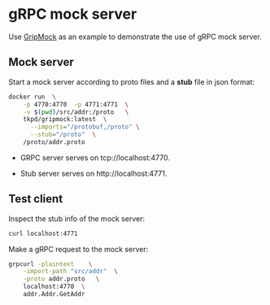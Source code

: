 # gRPC mock server

Use [GripMock](https://github.com/tokopedia/gripmock) as an example to demonstrate the use of gRPC mock server.


## Mock server

Start a mock server according to proto files and a **stub** file in json format:

```bash
docker run  \
    -p 4770:4770  -p 4771:4771  \
    -v $(pwd)/src/addr:/proto   \
    tkpd/gripmock:latest  \
      --imports="/protobuf,/proto" \
      --stub="/proto"  \
    /proto/addr.proto
```

- GRPC server serves on tcp://localhost:4770.

- Stub server serves on http://localhost:4771.


## Test client

Inspect the stub info of the mock server:

```bash
curl localhost:4771
```

Make a gRPC request to the mock server:

```bash
grpcurl -plaintext    \
    -import-path "src/addr"  \
    -proto addr.proto   \
    localhost:4770  \
    addr.Addr.GetAddr
```
